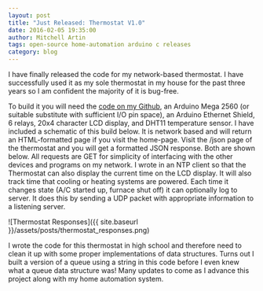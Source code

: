 ```yaml
---
layout: post
title: "Just Released: Thermostat V1.0"
date: 2016-02-05 19:35:00
author: Mitchell Artin
tags: open-source home-automation arduino c releases
category: blog
---
```

I have finally released the code for my network-based thermostat.  I have successfully used it as my sole thermostat in my house for the past three years so I am confident the majority of it is bug-free.

To build it you will need the [code on my Github](https://github.com/mitchmania/Arduino_Thermostat), an Arduino Mega 2560 (or suitable substitute with sufficient I/O pin space), an Arduino Ethernet Shield, 6 relays, 20x4 character LCD display, and DHT11 temperature sensor.  I have included a schematic of this build below.  It is network based and will return an HTML-formatted page if you visit the home-page.  Visit the /json page of the thermostat and you will get a formatted JSON response.  Both are shown below.  All requests are GET for simplicity of interfacing with the other devices and programs on my network.  I wrote in an NTP client so that the Thermostat can also display the current time on the LCD display.  It will also track time that cooling or heating systems are powered.  Each time it changes state (A/C started up, furnace shut off) it can optionally log to server.  It does this by sending a UDP packet with appropriate information to a listening server.

![Thermostat Responses]({{ site.baseurl }}/assets/posts/thermostat_responses.png)

I wrote the code for this thermostat in high school and therefore need to clean it up with some proper implementations of data structures.  Turns out I built a version of a queue using a string in this code before I even knew what a queue data structure was!  Many updates to come as I advance this project along with my home automation system.